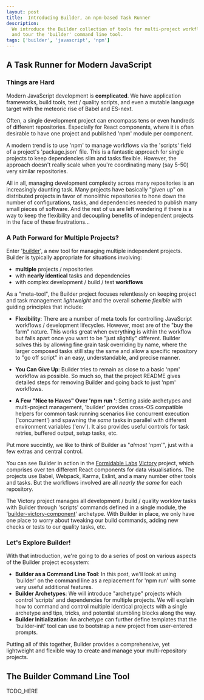 ```yaml
---
layout: post
title:  Introducing Builder, an npm-based Task Runner
description:
  We introduce the Builder collection of tools for multi-project workflows
  and tour the 'builder' command line tool.
tags: ['builder', 'javascript', 'npm']
---
```


## A Task Runner for Modern JavaScript

### Things are Hard

Modern JavaScript development is **complicated**. We have application
frameworks, build tools, test / quality scripts, and even a mutable language
target with the meteoric rise of Babel and ES-next.

Often, a single development project can encompass tens or even hundreds of
different repositories. Especially for React components, where it is often
desirable to have one project and published 'npm' module per component.

<!-- TODO: GET LINK for npm workflows -->

A modern trend is to use 'npm' to manage workflows via the 'scripts' field of
a project's 'package.json' file. This is a fantastic approach for single
projects to keep dependencies slim and tasks flexible. However, the approach
doesn't really scale when you're coordinating many (say 5-50) very similar
repositories.

All in all, managing development complexity across many repositories is an
increasingly daunting task. Many projects have basically "given up" on
distributed projects in favor of monolithic repositories to hone down the number
of configurations, tasks, and dependencies needed to publish many small pieces
of software. And the rest of us are left wondering if there is a way to keep
the flexibility and decoupling benefits of independent projects in the face
of these frustrations...

### A Path Forward for Multiple Projects?

Enter '[builder][]', a new tool for managing multiple independent projects.
Builder is typically appropriate for situations involving:

* **multiple** projects / repositories
* with **nearly identical** tasks and dependencies
* with complex development / build / test **workflows**

As a "meta-tool", the Builder project focuses relentlessly on keeping project
and task management _lightweight_ and the overall scheme _flexible_ with
guiding principles that include:

* **Flexibility**: There are a number of meta tools for controlling JavaScript
  workflows / development lifecycles. However, most are of the "buy the farm"
  nature. This works great when everything is within the workflow but falls
  apart once you want to be "just slightly" different. Builder solves this by
  allowing fine grain task overriding by name, where the larger composed tasks
  still stay the same and allow a specific repository to "go off script" in an
  easy, understandable, and precise manner.

* **You Can Give Up**: Builder tries to remain as close to a basic 'npm'
  workflow as possible. So much so, that the project README gives detailed steps
  for removing Builder and going back to just 'npm' workflows.

* **A Few "Nice to Haves" Over 'npm run <task>'**: Setting aside archetypes and
  multi-project management, 'builder' provides cross-OS compatible helpers for
  common task running scenarios like concurrent execution ('concurrent') and
  spawning the _same_ tasks in parallel with different environment variables
  ('env'). It also provides useful controls for task retries, buffered output,
  setup tasks, etc.

Put more succintly, we like to think of Builder as "_almost_ 'npm'", just with
a few extras and central control.

You can see Builder in action in the [Formidable Labs][fmd] [Victory][victory]
project, which comprises over ten different React components for data
visualisations. The projects use Babel, Webpack, Karma, Eslint, and a many
number other tools and tasks. But the workflows involved are all _nearly the
same_ for each repository.

The Victory project manages all development / build / quality worklow tasks with
Builder through 'scripts' commands defined in a single module, the
'[builder-victory-component][]' archetype. With Builder in place, we only have
one place to worry about tweaking our build commands, adding new checks or
tests to our quality tasks, etc.

### Let's Explore Builder!

With that introduction, we're going to do a series of post on various aspects
of the Builder project ecosystem:

* **Builder as a Command Line Tool**: In this post, we'll look at using
  'builder' on the command line as a replacement for 'npm run' with some very
  useful additional features.
* **Builder Archetypes**: We will introduce "archetype" projects which control
  'scripts' and dependencies for multiple projects. We will explain how to
  command and control multiple identical projects with a single archetype
  and tips, tricks, and potential stumbling blocks along the way.
* **Builder Initialization**: An archetype can further define templates that
  the 'builder-init' tool can use to bootstrap a new project from user-entered
  prompts.

Putting all of this together, Builder provides a comprehensive, yet lightweight
and flexible way to create and manage your multi-repository projects.

<!-- more start -->

## The Builder Command Line Tool

TODO_HERE





[fmd]: http://formidablelabs.com/
[builder]: https://github.com/FormidableLabs/builder
[builder-init]: https://github.com/FormidableLabs/builder-init
[builder-react-component]: https://github.com/FormidableLabs/builder-react-component
[builder-victory-component]: https://github.com/FormidableLabs/builder-victory-component
[victory]: http://victory.formidable.com

<!-- more end -->
